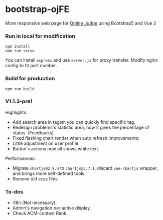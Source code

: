 # bootstrap-ojFE

More responsive web page for [Online Judge](https://github.com/QingdaoU/OnlineJudge) using Bootstrap5 and Vue 2

### Run in local for modification
```
npm install
npm run serve
```
You can install `express` and use `server.js` for proxy transfer.
Modify nginx config to fit port number.

### Build for production
```
npm run build
```

### V1.1.3-pre1

Highlights: 
- Add search area in tagsm you can quickly find specific tag.
- Redesign problems's statistic area, now it gives the percentage of status. (Feedbacks)
- Fixed flashing chart render when auto refresh
Improvements: 
- Little adjustment on user profile.
- Button's actions now all shows white text.

Performances: 
- Migrate `chartjs@2.9.4` to `chartjs@3.7.1`, discard `vue-chartjs` wrapper, and brings more self-defined tools.
- Remove old scss files.

### To-dos
- i18n (Not necessary).
- Admin's navigation bar active display.
- Check ACM-contest Rank.